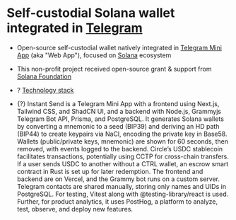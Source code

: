 

# Self-custodial Solana wallet integrated in [Telegram](https://telegram.org/) 

- Open-source self-custodial wallet natively integrated in [Telegram Mini App](https://core.telegram.org/bots/webapps) (aka "Web App"), focused on [Solana](https://solana.org/) ecosystem 
- This non-profit project received open-source grant & support from [Solana Foundation](https://solana.org/)


- ? [Technology stack](https://docs.google.com/document/d/1Pu1EfcJXpTwt6qpT4_J8EyxcadXzZ1eKophB-sXNDhg/edit?tab=t.0#heading=h.2mxkq8s3nl0w)

- {?} Instant Send is a Telegram Mini App with a frontend using Next.js, Tailwind CSS, and ShadCN UI, and a backend with Node.js, Grammyjs Telegram Bot API, Prisma, and PostgreSQL. It generates Solana wallets by converting a mnemonic to a seed (BIP39) and deriving an HD path (BIP44) to create keypairs via NaCl, encoding the private key in Base58. Wallets (public/private keys, mnemonic) are shown for 60 seconds, then removed, with events logged to the backend. Circle’s USDC stablecoin facilitates transactions, potentially using CCTP for cross-chain transfers. If a user sends USDC to another without a CTRL wallet, an escrow smart contract in Rust is set up for later redemption. The frontend and backend are on Vercel, and the Grammy bot runs on a custom server. Telegram contacts are shared manually, storing only names and UIDs in PostgreSQL.
For testing, Vitest along with @testing-library/react is used.
Further, for product analytics, it uses PostHog, a platform to analyze, test, observe, and deploy new features.
